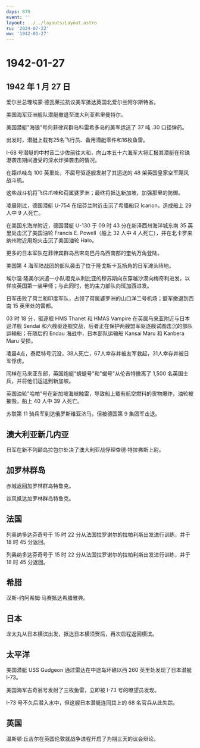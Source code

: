 ```yaml
---
days: 879
event: ''
layout: ../../layouts/Layout.astro
ru: '2024-07-22'
ww: '1942-01-27'
---
```


# 1942-01-27

## 1942 年 1 月 27 日

爱尔兰总理埃蒙·德瓦莱拉抗议美军抵达英国北爱尔兰阿尔斯特省。

美国海军亚洲舰队潜艇撤退至澳大利亚弗里曼特尔。

美国潜艇"海狼"号向菲律宾群岛科雷希多岛的美军运送了 37 吨 .30 口径弹药。

出发时，潜艇上载有25名飞行员、备用潜艇零件和16枚鱼雷。

I-68
号潜艇的中村音二少佐前往大和，向山本五十六海军大将汇报其潜艇在珍珠港袭击期间遭受的深水炸弹袭击的情况。

在距爪哇岛 100 英里处，不屈号驱逐舰发射了其运送的 48
架英国皇家空军飓风战斗机。

这些战斗机将飞往爪哇和荷属婆罗洲；最终将抵达新加坡，加强那里的防御。

凌晨刚过，德国潜艇 U-754 在纽芬兰附近击沉了希腊船只 Icarion，造成船上 29
人中 9 人死亡。

在美国东海岸附近，德国潜艇 U-130 于 09 时 43 分在新泽西州海洋城东南 35
英里处击沉了美国油轮 Francis E. Powell（船上 32 人中 4
人死亡），并在北卡罗来纳州附近用炮火击沉了美国油轮 Halo。

更多的日本军队在菲律宾群岛吕宋岛巴丹岛西南部的奎纳万角登陆。

美国第 4 海军陆战团的部队袭击了位于隆戈斯卡瓦扬角的日军滩头阵地。

埃尔温·隆美尔派遣一小队坦克从利比亚的穆苏斯向东穿越沙漠向梅奇利进发，以佯攻英国第一装甲师；与此同时，他的主力部队向班加西进发。

日军击败了荷兰和印度军队，占领了荷属婆罗洲的山口洋二号机场；盟军撤退到西南
15 英里处的雷都。

03 时 18 分，驱逐舰 HMS Thanet 和 HMAS Vampire
在英属马来亚附近与日本巡洋舰 Sendai
和六艘驱逐舰交战，后者正在保护两艘盟军驱逐舰试图击沉的部队运输船；在随后的
Endau 海战中，日本部队运输船 Kansai Maru 和 Kanbera Maru 受损。

凌晨4点，泰尼特号沉没，38人死亡，67人幸存并被友军救起，31人幸存并被日军俘虏。

同样在马来亚东部，英国炮艇"蜻蜓号"和"蝎号"从伦吉特撤离了 1,500
名英国士兵，并将他们运送到新加坡。

英国油轮"哈帕"号在新加坡海峡触雷，导致船上载有航空燃料的货物爆炸，油轮被摧毁，船上
40 人中 39 人死亡。

苏联第 11 骑兵军到达俄罗斯维亚济马，但被德国第 9 集团军击退。

## 澳大利亚新几内亚

日军在新不列颠岛拉包尔处决了澳大利亚战俘理查德·特拉弗斯上尉。

## 加罗林群岛

赤城返回加罗林群岛特鲁克。

谷风抵达加罗林群岛特鲁克。

## 法国

列奥纳多达芬奇号于 15 时 22 分从法国拉罗谢尔的拉帕利斯出发进行训练，并于
18 时 45 分返回。

列奥纳多达芬奇号于 15 时 22 分从法国拉罗谢尔的拉帕利斯出发进行训练，并于
18 时 45 分返回。

## 希腊

汉斯-约阿希姆·马赛抵达希腊雅典。

## 日本

龙太丸从日本横滨出发，抵达日本横须贺后，再次启程返回横滨。

## 太平洋

美国潜艇 USS Gudgeon 通过雷达在中途岛环礁以西 260 英里处发现了日本潜艇
I-73。

美国海军古奇翁号发射了三枚鱼雷，立即被 I-73 号的瞭望员发现。

I-73 号不久后潜入水中，但这艘日本潜艇连同其上的 68 名官兵从此失踪。

## 英国

温斯顿·丘吉尔在英国伦敦就战争进程开启了为期三天的议会辩论。